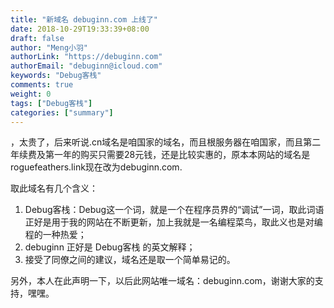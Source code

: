 ```yaml
---
title: "新域名 debuginn.com 上线了"
date: 2018-10-29T19:33:39+08:00
draft: false
author: "Meng小羽"
authorLink: "https://debuginn.com"
authorEmail: "debuginn@icloud.com"
keywords: "Debug客栈"
comments: true
weight: 0
tags: ["Debug客栈"]
categories: ["summary"]
---
```


，太贵了，后来听说.cn域名是咱国家的域名，而且根服务器在咱国家，而且第二年续费及第一年的购买只需要28元钱，还是比较实惠的，原本本网站的域名是roguefeathers.link现在改为debuginn.com.

取此域名有几个含义：

1. Debug客栈：Debug这一个词，就是一个在程序员界的“调试”一词，取此词语正好是用于我的网站在不断更新，加上我就是一名编程菜鸟，取此义也是对编程的一种热爱； 
2. debuginn 正好是 Debug客栈 的英文解释； 
3. 接受了同僚之间的建议，域名还是取一个简单易记的。

另外，本人在此声明一下，以后此网站唯一域名：debuginn.com，谢谢大家的支持，嘿嘿。